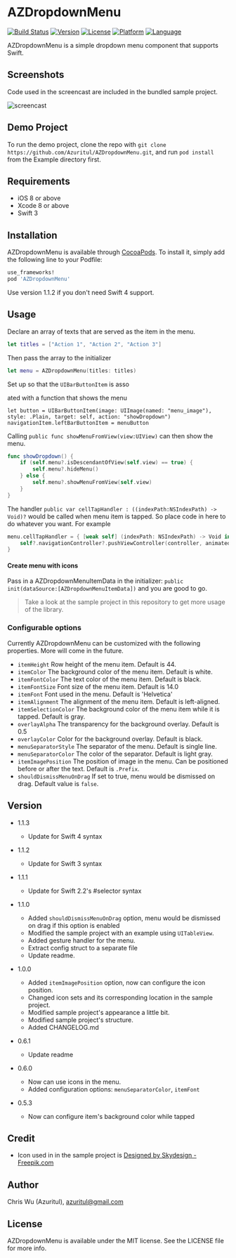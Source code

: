 # AZDropdownMenu

[![Build Status](https://www.bitrise.io/app/1dcd88cfb9a0f14e.svg?token=-Rs7yi0wHvWCFAZzx977JA)](https://www.bitrise.io/app/1dcd88cfb9a0f14e)
[![Version](https://img.shields.io/cocoapods/v/AZDropdownMenu.svg?style=flat)](http://cocoapods.org/pods/AZDropdownMenu)
[![License](https://img.shields.io/cocoapods/l/AZDropdownMenu.svg?style=flat)](http://cocoapods.org/pods/AZDropdownMenu)
[![Platform](https://img.shields.io/cocoapods/p/AZDropdownMenu.svg?style=flat)](http://cocoapods.org/pods/AZDropdownMenu)
[![Language](https://img.shields.io/badge/swift-4-orange.svg)](http://swift.org)

AZDropdownMenu is a simple dropdown menu component that supports Swift.

## Screenshots
Code used in the screencast are included in the bundled sample project.

![screencast](https://cloud.githubusercontent.com/assets/879197/13528338/455c738a-e250-11e5-8671-312aa58a63e1.gif)

## Demo Project

To run the demo project, clone the repo with `git clone https://github.com/Azuritul/AZDropdownMenu.git`, and run `pod install` from the Example directory first.

## Requirements
- iOS 8 or above
- Xcode 8 or above
- Swift 3

## Installation

AZDropdownMenu is available through [CocoaPods](http://cocoapods.org). To install
it, simply add the following line to your Podfile:

```ruby
use_frameworks!
pod 'AZDropdownMenu'
```

Use version 1.1.2 if you don't need Swift 4 support.

## Usage

Declare an array of texts that are served as the item in the menu.
```swift
let titles = ["Action 1", "Action 2", "Action 3"]
```
Then pass the array to the initializer
```swift
let menu = AZDropdownMenu(titles: titles)
```

Set up so that the `UIBarButtonItem` is asso



ated with a function that shows the menu
```
let button = UIBarButtonItem(image: UIImage(named: "menu_image"), style: .Plain, target: self, action: "showDropdown")
navigationItem.leftBarButtonItem = menuButton
```

Calling `public func showMenuFromView(view:UIView)` can then show the menu.
```swift
func showDropdown() {
    if (self.menu?.isDescendantOfView(self.view) == true) {
        self.menu?.hideMenu()
    } else {
        self.menu?.showMenuFromView(self.view)
    }
}
```

The handler `public var cellTapHandler : ((indexPath:NSIndexPath) -> Void)?` would be called
when menu item is tapped. So place code in here to do whatever you want. For example

```swift
menu.cellTapHandler = { [weak self] (indexPath: NSIndexPath) -> Void in
    self?.navigationController?.pushViewController(controller, animated:true)
}
```

#### Create menu with icons
Pass in a AZDropdownMenuItemData in the initializer: `public init(dataSource:[AZDropdownMenuItemData])` and you are good to go.

> Take a look at the sample project in this repository to get more usage of the library.

### Configurable options
Currently AZDropdownMenu can be customized with the following properties. More will come in the future.

- `itemHeight` Row height of the menu item. Default is 44.
- `itemColor` The background color of the menu item. Default is white.
- `itemFontColor` The text color of the menu item. Default is black.
- `itemFontSize` Font size of the menu item. Default is 14.0
- `itemFont` Font used in the menu. Default is 'Helvetica'
- `itemAlignment` The alignment of the menu item. Default is left-aligned.
- `itemSelectionColor` The background color of the menu item while it is tapped. Default is gray.
- `overlayAlpha` The transparency for the background overlay. Default is 0.5
- `overlayColor` Color for the background overlay. Default is black.
- `menuSeparatorStyle` The separator of the menu. Default is single line.
- `menuSeparatorColor` The color of the separator. Default is light gray.
- `itemImagePosition` The position of image in the menu. Can be positioned before or after the text. Default is `.Prefix`.
- `shouldDismissMenuOnDrag` If set to true, menu would be dismissed on drag. Default value is `false`.

## Version
- 1.1.3
   - Update for Swift 4 syntax
   
- 1.1.2
   - Update for Swift 3 syntax

- 1.1.1
   - Update for Swift 2.2's #selector syntax

- 1.1.0
   - Added `shouldDismissMenuOnDrag` option, menu would be dismissed on drag if this option is enabled
   - Modified the sample project with an example using `UITableView`.
   - Added gesture handler for the menu.
   - Extract config struct to a separate file
   - Update readme.
- 1.0.0
   - Added `itemImagePosition` option, now can configure the icon position.
   - Changed icon sets and its corresponding location in the sample project.
   - Modified sample project's appearance a little bit.
   - Modified sample project's structure.
   - Added CHANGELOG.md
- 0.6.1
   - Update readme
- 0.6.0
   - Now can use icons in the menu.
   - Added configuration options: `menuSeparatorColor`, `itemFont`
- 0.5.3
   - Now can configure item's background color while tapped

## Credit
- Icon used in in the sample project is [Designed by Skydesign - Freepik.com](http://www.freepik.com/free-photos-vectors/people)

## Author
Chris Wu (Azuritul), azuritul@gmail.com

## License
AZDropdownMenu is available under the MIT license. See the LICENSE file for more info.
